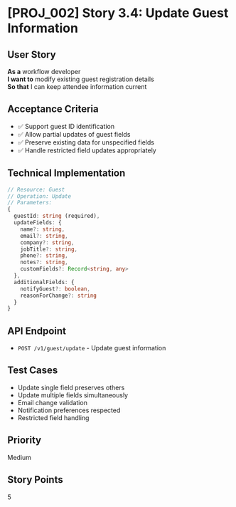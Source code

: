 # [PROJ_002] Story 3.4: Update Guest Information

## User Story
**As a** workflow developer  
**I want to** modify existing guest registration details  
**So that** I can keep attendee information current

## Acceptance Criteria
- ✅ Support guest ID identification
- ✅ Allow partial updates of guest fields
- ✅ Preserve existing data for unspecified fields
- ✅ Handle restricted field updates appropriately

## Technical Implementation
```typescript
// Resource: Guest
// Operation: Update
// Parameters:
{
  guestId: string (required),
  updateFields: {
    name?: string,
    email?: string,
    company?: string,
    jobTitle?: string,
    phone?: string,
    notes?: string,
    customFields?: Record<string, any>
  },
  additionalFields: {
    notifyGuest?: boolean,
    reasonForChange?: string
  }
}
```

## API Endpoint
- `POST /v1/guest/update` - Update guest information

## Test Cases
- Update single field preserves others
- Update multiple fields simultaneously
- Email change validation
- Notification preferences respected
- Restricted field handling

## Priority
Medium

## Story Points
5

